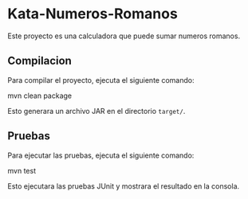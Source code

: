 # Kata-Numeros-Romanos

Este proyecto es una calculadora que puede sumar numeros romanos.

## Compilacion

Para compilar el proyecto, ejecuta el siguiente comando:

mvn clean package

Esto generara un archivo JAR en el directorio `target/`.

## Pruebas

Para ejecutar las pruebas, ejecuta el siguiente comando:

mvn test

Esto ejecutara las pruebas JUnit y mostrara el resultado en la consola.